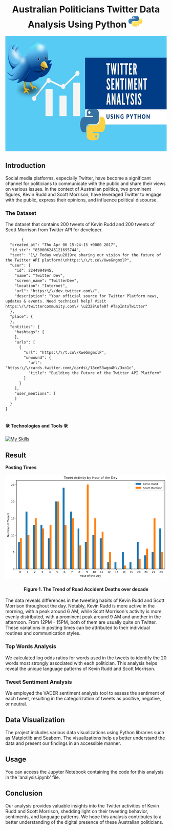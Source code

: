 <h1 align="center">Australian Politicians Twitter Data Analysis Using Python<img src="https://raw.githubusercontent.com/devicons/devicon/master/icons/python/python-original.svg" alt="python" width="55" height="40"/> </a> </h1>


<p align="center">
  <img width="640" height="360" src="https://raw.githubusercontent.com/vinhphuphan/Tweets-Analysis/main/images/79592twitter.jpg">
</p>

## Introduction
Social media platforms, especially Twitter, have become a significant channel for politicians to communicate with the public and share their views on various issues. In the context of Australian politics, two prominent figures, Kevin Rudd and Scott Morrison, have leveraged Twitter to engage with the public, express their opinions, and influence political discourse.
### The Dataset
The dataset that contains 200 tweets of Kevin Rudd and 200 tweets of Scott Morrison from Twitter API for developer.
<pre class="line-numbers language-json">      <code class="t05__copy language-json"><span class="token punctuation">{</span>
  <span class="token property">"created_at"</span><span class="token operator">:</span> <span class="token string">"Thu Apr 06 15:24:15 +0000 2017"</span><span class="token punctuation">,</span>
  <span class="token property">"id_str"</span><span class="token operator">:</span> <span class="token string">"850006245121695744"</span><span class="token punctuation">,</span>
  <span class="token property">"text"</span><span class="token operator">:</span> <span class="token string">"1\/ Today we\u2019re sharing our vision for the future of the Twitter API platform!\nhttps:\/\/t.co\/XweGngmxlP"</span><span class="token punctuation">,</span>
  <span class="token property">"user"</span><span class="token operator">:</span> <span class="token punctuation">{</span>
    <span class="token property">"id"</span><span class="token operator">:</span> <span class="token number">2244994945</span><span class="token punctuation">,</span>
    <span class="token property">"name"</span><span class="token operator">:</span> <span class="token string">"Twitter Dev"</span><span class="token punctuation">,</span>
    <span class="token property">"screen_name"</span><span class="token operator">:</span> <span class="token string">"TwitterDev"</span><span class="token punctuation">,</span>
    <span class="token property">"location"</span><span class="token operator">:</span> <span class="token string">"Internet"</span><span class="token punctuation">,</span>
    <span class="token property">"url"</span><span class="token operator">:</span> <span class="token string">"https:\/\/dev.twitter.com\/"</span><span class="token punctuation">,</span>
    <span class="token property">"description"</span><span class="token operator">:</span> <span class="token string">"Your official source for Twitter Platform news, updates &amp; events. Need technical help? Visit https:\/\/twittercommunity.com\/ \u2328\ufe0f #TapIntoTwitter"</span>
  <span class="token punctuation">}</span><span class="token punctuation">,</span>
  <span class="token property">"place"</span><span class="token operator">:</span> <span class="token punctuation">{</span>   
  <span class="token punctuation">}</span><span class="token punctuation">,</span>
  <span class="token property">"entities"</span><span class="token operator">:</span> <span class="token punctuation">{</span>
    <span class="token property">"hashtags"</span><span class="token operator">:</span> <span class="token punctuation">[</span>      
    <span class="token punctuation">]</span><span class="token punctuation">,</span>
    <span class="token property">"urls"</span><span class="token operator">:</span> <span class="token punctuation">[</span>
      <span class="token punctuation">{</span>
        <span class="token property">"url"</span><span class="token operator">:</span> <span class="token string">"https:\/\/t.co\/XweGngmxlP"</span><span class="token punctuation">,</span>
        <span class="token property">"unwound"</span><span class="token operator">:</span> <span class="token punctuation">{</span>
          <span class="token property">"url"</span><span class="token operator">:</span> <span class="token string">"https:\/\/cards.twitter.com\/cards\/18ce53wgo4h\/3xo1c"</span><span class="token punctuation">,</span>
          <span class="token property">"title"</span><span class="token operator">:</span> <span class="token string">"Building the Future of the Twitter API Platform"</span>
        <span class="token punctuation">}</span>
      <span class="token punctuation">}</span>
    <span class="token punctuation">]</span><span class="token punctuation">,</span>
    <span class="token property">"user_mentions"</span><span class="token operator">:</span> <span class="token punctuation">[</span>     
    <span class="token punctuation">]</span>
  <span class="token punctuation">}</span>
<span class="token punctuation">}</span><span aria-hidden="true" class="line-numbers-rows"><span></span><span></span><span></span><span></span><span></span><span></span><span></span><span></span><span></span><span></span><span></span><span></span><span></span><span></span><span></span><span></span><span></span><span></span><span></span><span></span><span></span><span></span><span></span><span></span><span></span><span></span><span></span><span></span><span></span><span></span></span></code>
    </pre>


#### 🛠 Technologies and Tools 🛠
[![My Skills](https://skillicons.dev/icons?i=py,numpy)](https://skillicons.dev)
## Result
**Posting Times**
<p align="center"><img style="align: center;" src="https://raw.githubusercontent.com/vinhphuphan/Tweets-Analysis/main/images/posting_time.png" width=640></p>
<h4 align="center">Figure 1. The Trend of Road Accident Deaths over decade</h4>
The data reveals differences in the tweeting habits of Kevin Rudd and Scott Morrison throughout the day. Notably, Kevin Rudd is more active in the morning, with a peak around 6 AM, while Scott Morrison's activity is more evenly distributed, with a prominent peak around 9 AM and another in the afternoon. From 12PM - 15PM, both of them are usually quite on Twitter. These variations in posting times can be attributed to their individual routines and communication styles.

### Top Words Analysis

We calculated log odds ratios for words used in the tweets to identify the 20 words most strongly associated with each politician. This analysis helps reveal the unique language patterns of Kevin Rudd and Scott Morrison.

### Tweet Sentiment Analysis

We employed the VADER sentiment analysis tool to assess the sentiment of each tweet, resulting in the categorization of tweets as positive, negative, or neutral.

## Data Visualization

The project includes various data visualizations using Python libraries such as Matplotlib and Seaborn. The visualizations help us better understand the data and present our findings in an accessible manner.

## Usage

You can access the Jupyter Notebook containing the code for this analysis in the 'analysis.ipynb' file.

## Conclusion

Our analysis provides valuable insights into the Twitter activities of Kevin Rudd and Scott Morrison, shedding light on their tweeting behavior, sentiments, and language patterns. We hope this analysis contributes to a better understanding of the digital presence of these Australian politicians.
